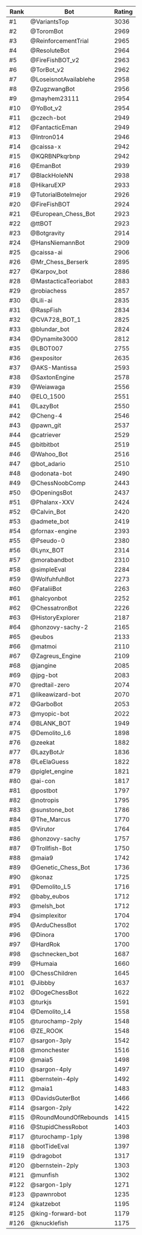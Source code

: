 Rank|Bot|Rating
---|---|---
#1|@VariantsTop|3036
#2|@ToromBot|2969
#3|@ReinforcementTrial|2965
#4|@ResoluteBot|2964
#5|@FireFishBOT_v2|2963
#6|@TorBot_v2|2962
#7|@LoseisnotAvailablehe|2958
#8|@ZugzwangBot|2956
#9|@mayhem23111|2954
#10|@YoBot_v2|2954
#11|@czech-bot|2949
#12|@FantacticEman|2949
#13|@Intron014|2946
#14|@caissa-x|2942
#15|@KQRBNPkqrbnp|2942
#16|@EmanBot|2939
#17|@BlackHoleNN|2938
#18|@HikaruEXP|2933
#19|@TutorialBotelmejor|2926
#20|@FireFishBOT|2924
#21|@European_Chess_Bot|2923
#22|@ttBOT|2923
#23|@Botgravity|2914
#24|@HansNiemannBot|2909
#25|@caissa-ai|2906
#26|@Mr_Chess_Berserk|2895
#27|@Karpov_bot|2886
#28|@MastacticaTeoriabot|2883
#29|@robiachess|2857
#30|@Lili-ai|2835
#31|@RaspFish|2834
#32|@CVA728_BOT_1|2825
#33|@blundar_bot|2824
#34|@Dynamite3000|2812
#35|@LBOT007|2755
#36|@expositor|2635
#37|@AKS-Mantissa|2593
#38|@SaxtonEngine|2578
#39|@Weiawaga|2556
#40|@ELO_1500|2551
#41|@LazyBot|2550
#42|@Cheng-4|2546
#43|@pawn_git|2537
#44|@catriever|2529
#45|@bitbitbot|2519
#46|@Wahoo_Bot|2516
#47|@bot_adario|2510
#48|@odonata-bot|2490
#49|@ChessNoobComp|2443
#50|@OpeningsBot|2437
#51|@Phalanx-XXV|2424
#52|@Calvin_Bot|2420
#53|@admete_bot|2419
#54|@fornax-engine|2393
#55|@Pseudo-0|2380
#56|@Lynx_BOT|2314
#57|@morabandbot|2310
#58|@simpleEval|2284
#59|@WolfuhfuhBot|2273
#60|@FataliiBot|2263
#61|@halcyonbot|2252
#62|@ChessatronBot|2226
#63|@HistoryExplorer|2187
#64|@honzovy-sachy-2|2165
#65|@eubos|2133
#66|@matmoi|2110
#67|@Zagreus_Engine|2109
#68|@jangine|2085
#69|@jpg-bot|2083
#70|@redtail-zero|2074
#71|@likeawizard-bot|2070
#72|@GarboBot|2053
#73|@myopic-bot|2022
#74|@BLANK_BOT|1949
#75|@Demolito_L6|1898
#76|@zeekat|1882
#77|@LazyBotJr|1836
#78|@LeElaGuess|1822
#79|@piglet_engine|1821
#80|@ai-con|1817
#81|@postbot|1797
#82|@notropis|1795
#83|@sunstone_bot|1786
#84|@The_Marcus|1770
#85|@Virutor|1764
#86|@honzovy-sachy|1757
#87|@Trollfish-Bot|1750
#88|@maia9|1742
#89|@Genetic_Chess_Bot|1736
#90|@konaz|1725
#91|@Demolito_L5|1716
#92|@baby_eubos|1712
#93|@melsh_bot|1712
#94|@simplexitor|1704
#95|@ArduChessBot|1702
#96|@Dinora|1700
#97|@HardRok|1700
#98|@schnecken_bot|1687
#99|@Humaia|1660
#100|@ChessChildren|1645
#101|@Jibbby|1637
#102|@DogeChessBot|1622
#103|@turkjs|1591
#104|@Demolito_L4|1558
#105|@turochamp-2ply|1548
#106|@ZE_ROOK|1548
#107|@sargon-3ply|1542
#108|@monchester|1516
#109|@maia5|1498
#110|@sargon-4ply|1497
#111|@bernstein-4ply|1492
#112|@maia1|1483
#113|@DavidsGuterBot|1466
#114|@sargon-2ply|1422
#115|@RoundMoundOfRebounds|1415
#116|@StupidChessRobot|1403
#117|@turochamp-1ply|1398
#118|@botTideEval|1397
#119|@dragobot|1317
#120|@bernstein-2ply|1303
#121|@munfish|1302
#122|@sargon-1ply|1271
#123|@pawnrobot|1235
#124|@katzebot|1195
#125|@king-forward-bot|1179
#126|@knucklefish|1175
